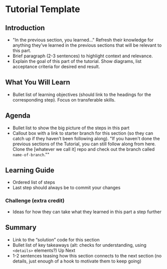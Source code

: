 # Tutorial Template

## Introduction

* "In the previous section, you learned..." Refresh their knowledge for anything they’ve learned in the previous sections that will be relevant to this part.
* Brief paragraph (2-3 sentences) to highlight context and relevance.
* Explain the goal of this part of the tutorial. Show diagrams, list acceptance criteria for desired end result.

## What You Will Learn

* Bullet list of learning objectives (should link to the headings for the corresponding step). Focus on transferable skills.

## Agenda

* Bullet list to show the big picture of the steps in this part
* Callout box with a link to starter branch for this section (so they can catch up if they haven’t been following along). "If you haven't done the previous sections of the Tutorial, you can still follow along from here. Clone the [whatever we call it] repo and check out the branch called `name-of-branch`.""

## Learning Guide

* Ordered list of steps
* Last step should always be to commit your changes

### Challenge (extra credit)

* Ideas for how they can take what they learned in this part a step further

## Summary

* Link to the “solution” code for this section
* Bullet list of key takeaways (alt: checks for understanding, using `<details>` elements?)
Up Next
* 1-2 sentences teasing how this section connects to the next section (no details, just enough of a hook to motivate them to keep going)
